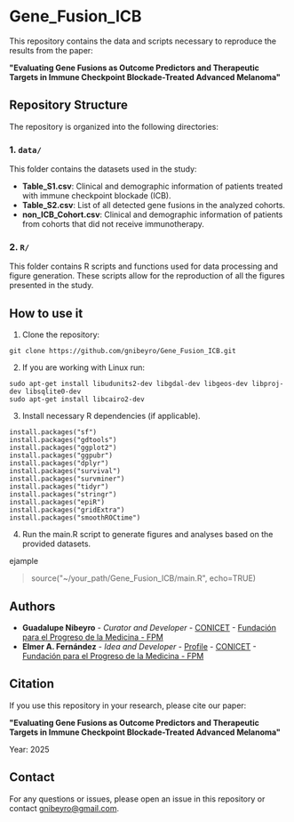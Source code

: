 # Gene_Fusion_ICB

This repository contains the data and scripts necessary to reproduce the results from the paper:

**"Evaluating Gene Fusions as Outcome Predictors and Therapeutic Targets in Immune Checkpoint Blockade-Treated Advanced Melanoma"**

## Repository Structure

The repository is organized into the following directories:

### 1. `data/`
This folder contains the datasets used in the study:
- **Table_S1.csv**: Clinical and demographic information of patients treated with immune checkpoint blockade (ICB).
- **Table_S2.csv**: List of all detected gene fusions in the analyzed cohorts.
- **non_ICB_Cohort.csv**: Clinical and demographic information of patients from cohorts that did not receive immunotherapy.

### 2. `R/`
This folder contains R scripts and functions used for data processing and figure generation. These scripts allow for the reproduction of all the figures presented in the study.

## How to use it

1. Clone the repository:

```
git clone https://github.com/gnibeyro/Gene_Fusion_ICB.git

```
2. If you are working with Linux run:

```
sudo apt-get install libudunits2-dev libgdal-dev libgeos-dev libproj-dev libsqlite0-dev
sudo apt-get install libcairo2-dev

```
3. Install necessary R dependencies (if applicable).

```
install.packages("sf")
install.packages("gdtools")
install.packages("ggplot2")
install.packages("ggpubr")
install.packages("dplyr")
install.packages("survival")
install.packages("survminer")
install.packages("tidyr")
install.packages("stringr")
install.packages("epiR")
install.packages("gridExtra")
install.packages("smoothROCtime")

```

4. Run the main.R script to generate figures and analyses based on the provided datasets.

ejample
>source("~/your_path/Gene_Fusion_ICB/main.R", echo=TRUE)

## Authors

- **Guadalupe Nibeyro** - *Curator and Developer* - [CONICET](http://www.conicet.gov.ar) - [Fundación para el Progreso de la Medicina - FPM](https://fpmlab.org.ar/) 
- **Elmer A. Fernández** - *Idea and Developer* - [Profile](https://www.researchgate.net/profile/Elmer_Fernandez) - [CONICET](http://www.conicet.gov.ar) - [Fundación para el Progreso de la Medicina - FPM](https://fpmlab.org.ar/) 

## Citation

If you use this repository in your research, please cite our paper:

**"Evaluating Gene Fusions as Outcome Predictors and Therapeutic Targets in Immune Checkpoint Blockade-Treated Advanced Melanoma"**

Year: 2025

## Contact
For any questions or issues, please open an issue in this repository or contact gnibeyro@gmail.com.


